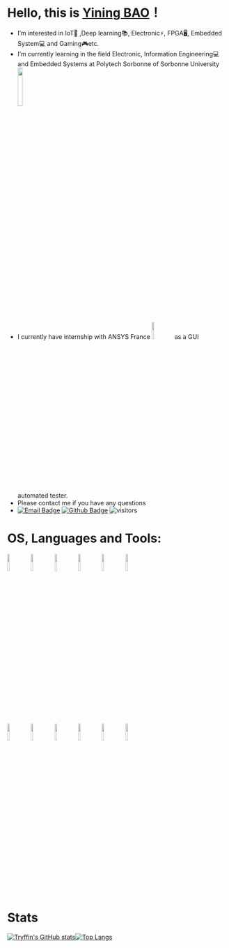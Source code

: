 # Hello, this is [Yining BAO](https://github.com/Kzel)！
- I’m interested in IoT📶 ,Deep learning📚, Electronic⚡, FPGA🖥, Embedded System💻 and Gaming🎮etc.
- I’m currently learning in the field Electronic, Information Engineering💻 and Embedded Systems at Polytech Sorbonne of Sorbonne University <code><img width="15%" src="https://www.polytech.sorbonne-universite.fr/sites/default/files/2019-06/poly-sor-01.svg"></code>
- I currently have internship with ANSYS France <code><img width="10%" src="https://upload.wikimedia.org/wikipedia/commons/e/e8/Logo_on_White_Background_JPG.jpg"></code> as a GUI automated tester.
- Please contact me if you have any questions
- [![Email Badge](https://img.shields.io/badge/-Email-c14438?style=flat-square&logo=Gmail&logoColor=white&link=mailto:baoyining@outlook.com)](mailto:baoyining@outlook.com)
[![Github Badge](https://img.shields.io/badge/-Github-232323?style=flat-square&logo=Github&logoColor=white&link=https://github.com/Kzel)](https://github.com/Kzel)
![visitors](https://visitor-badge.laobi.icu/badge?page_id=Kzel)
# OS, Languages and Tools:
<code><img width="10%" src="https://seeklogo.com/images/M/manjaro-logo-CF438BDF99-seeklogo.com.png"></code>
<code><img width="10%" src="https://seeklogo.com/images/U/ubuntu-linux-logo-A8280F4D05-seeklogo.com.png"></code>
<code><img width="10%" src="https://seeklogo.com/images/W/windows-10-icon-logo-5BC5C69712-seeklogo.com.png"></code>
<code><img width="10%" src="https://seeklogo.com/images/P/python-logo-A32636CAA3-seeklogo.com.png"></code>
<code><img width="10%" src="https://seeklogo.com/images/C/c-programming-language-logo-9B32D017B1-seeklogo.com.png"></code>
<code><img width="10%" src="https://seeklogo.com/images/C/c-logo-43CE78FF9C-seeklogo.com.png"></code>
<br />
<code><img width="10%" src="https://seeklogo.com/images/T/tensorflow-logo-02FCED4F98-seeklogo.com.png"></code>
<code><img width="10%" src="https://seeklogo.com/images/P/pytorch-logo-84F95D0AF5-seeklogo.com.png"></code>
<code><img width="10%" src="https://upload.wikimedia.org/wikipedia/commons/thumb/2/21/Matlab_Logo.png/667px-Matlab_Logo.png"></code>
<code><img width="10%" src="https://seeklogo.com/images/A/arduino-logo-BC7CBC1DAA-seeklogo.com.png"></code>
<code><img width="10%" src="https://i.pinimg.com/474x/15/7c/29/157c29f55d40b70d8cb5f4e88437f803.jpg"></code>
<code><img width="10%" src="https://gitlab.com/uploads/-/system/group/avatar/6593371/kicadlogo.png"></code>
# Stats
[![Tryffin's GitHub stats](https://github-readme-stats.vercel.app/api?username=Kzel&theme=tokyonight&show_icons=true)](https://github.com/anuraghazra/github-readme-stats)[![Top Langs](https://github-readme-stats.vercel.app/api/top-langs/?username=Kzel&layout=compact&theme=dark&show_icons=true)](https://github.com/anuraghazra/github-readme-stats)
<!---
Kzel/Kzel is a ✨ special ✨ repository because its `README.md` (this file) appears on your GitHub profile.
You can click the Preview link to take a look at your changes.
--->
